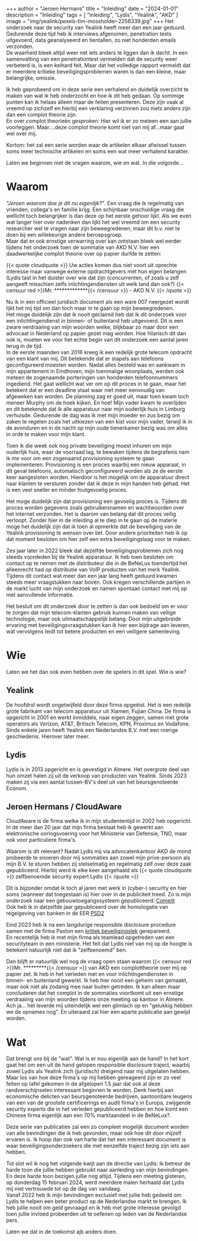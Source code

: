 +++
author = "Jeroen Hermans"
title = "Inleiding"
date = "2024-01-01"
description = "Inleiding"
tags = [
    "inleiding", "Lydis", "Yealink", "AKD"
]
image = "img/yealink/pexels-tim-mossholder-2258339.jpg"
+++
Het onderzoek naar de security van Yealink heeft meer dan een jaar geduurd. Gedurende deze tijd heb ik interviews
afgenomen, penetration tests uitgevoerd, data geanalyseerd en tientallen, zo niet honderden emails verzonden.  
De waarheid bleek altijd weer net iets anders te liggen dan ik dacht. In een samenvatting van een penetrationtest 
vermelden dat de security weer verbeterd is, is een keihard feit. Maar dat het volledige rapport vermeldt dat er meerdere
kritieke beveiligingsproblemen waren is dan een kleine, maar belangrijke, omissie.  

Ik heb geprobeerd om in deze serie een verhalend en duidelijk overzicht te maken van wat ik heb onderzocht en hoe ik dit 
heb gedaan. Op sommige punten kan ik helaas alleen maar de feiten presenteren. Deze zijn vaak al vreemd op zichzelf en 
hierbij een verklaring verzinnen zou niets anders zijn dan een complot theorie zijn.  
En over complot theorieën gesproken: Hier wil ik er zo meteen een aan jullie voorleggen. Maar....deze complot theorie 
komt niet van mij af...maar gaat wel over mij.  

Kortom: het zal een serie worden waar de artikelen elkaar afwissel tussen soms meer technische artikelen en soms een wat
meer verhalend karakter.  

Laten we beginnen met de vragen waarom, wie en wat. In die volgorde...
<!--more-->
# Waarom
*"Jeroen waarom doe je dit nu eigenlijk?"*. Een vraag die ik regelmatig van vrienden, collega's en familie krijg. Een
schijnbaar onschuldige vraag die wellicht toch belangrijker is dan deze op het eerste gehoor lijkt.
Als we even wat langer hier over nadenken dan lijkt het wel vreemd om een security researcher wel te vragen naar zijn 
beweegredenen, maar dit b.v. niet te doen bij een willekeurige andere beroepsgroep.  
Maar dat er ook ernstige verwarring over kan ontstaan bleek wel eerder tijdens het onderzoek toen de sommatie van 
AKD N.V. hier een daadwerkelijke complot theorie over op papier durfde te zetten:

{{< quote cloudquote >}}
Uw acties komen dus niet voort uit oprechte interesse maar vanwege externe opdrachtgevers met hun eigen belangen 
(Lydis tast in het duister over wie dat zijn (concurrenten, of zoals u zelf aangeeft misschien zelfs 
inlichtingendiensten uit welk land dan ook?) <span>{{< censuur red >}}Mr. *************{{< /censuur >}} - AKD N.V.</span>
{{< /quote >}}

Nu ik in een officieel juridisch document als een ware 007 neergezet wordt lijkt het mij tijd om dan toch maar in te gaan
op mijn beweegredenen.  
Het moge duidelijk zijn dat ik nooit geclaimd heb dat ik dit onderzoek voor een 
inlichtingendienst in binnen- of buitenland heb uitgevoerd. Dit is een zware verdraaiing van mijn woorden welke, 
blijkbaar zo maar door een advocaat in Nederland op papier gezet mag worden. Hoe hilarisch dit dan ook is, moeten we 
voor het echte begin van dit onderzoek een aantal jaren terug in de tijd.  
In de eerste maanden van 2016 kreeg ik een redelijk grote telecom opdracht van een klant van mij. Dit betekende dat er 
stapels aan telefoons geconfigureerd moesten worden. Nadat alles besteld was en aankwam in mijn appartement in Eindhoven, 
mijn toenmalige woonplaats, werden ook meteen de zogenaamde porteringen van honderden telefoonnummers ingediend. Het 
gaat wellicht wat ver om op dit proces in te gaan, maar het betekent dat er een deadline staat waar niet meer 
eenvoudig van afgeweken kan worden. De planning zag er goed uit, maar toen kwam toch meneer Murphy om de hoek kijken. 
En hoe! Mijn vader kwam te overlijden en dit betekende dat ik alle apparatuur naar mijn ouderlijk huis in Limburg 
verhuisde. Gedurende de dag was ik met mijn moeder en zus bezig om zaken te regelen zoals het uitkiezen van een kist 
voor mijn vader, terwijl ik in de avonduren en in de nacht op mijn oude tienerkamer bezig was om alles in orde te 
maken voor mijn klant.  

Toen ik die week ook nog private beveiliging moest inhuren om mijn ouderlijk huis, waar de voorraad lag, te bewaken 
tijdens de begrafenis nam ik me voor om een zogenaamd provisioning systeem te gaan implementeren. Provisioning is een
proces waarbij een nieuw apparaat, in dit geval telefoons, automatisch geconfigureerd worden als ze de eerste keer 
aangesloten worden. Hierdoor is het mogelijk om de apparatuur direct naar klanten te versturen zonder dat ik deze in 
mijn handen heb gehad. Het is een veel sneller en minder foutgevoelig proces.  

Het moge duidelijk zijn dat provisioning een gevoelig proces is. Tijdens dit proces worden gegevens zoals gebruikersnamen
en wachtwoorden over het internet verzonden. Het is daarom van belang dat dit proces veilig verloopt. Zonder hier in de 
inleiding al te diep in te gaan op de materie moge het duidelijk zijn dat ik toen al opmerkte dat de beveiliging van
de Yealink provisioning te wensen over liet. Door andere prioriteiten heb ik op dat moment besloten om hier zelf een 
extra beveiligingslaag voor te maken.  

Zes jaar later in 2022 bleek dat dezelfde beveiligingsproblemen zich nog steeds voordeden bij de Yealink apparatuur. Ik 
heb toen besloten om contact op te nemen met de distributeur die in de BeNeLux toendertijd het alleenrecht had op 
distributie van VoIP producten van het merk Yealink. Tijdens dit contact wat meer dan een jaar lang heeft geduurd 
kwamen steeds meer vraagstukken naar boven. Ook kregen verschillende partijen in de markt lucht van mijn onderzoek en 
namen spontaan contact met mij op met aanvullende informatie.  

Het besluit om dit onderzoek door te zetten is dan ook bedoeld om er voor te zorgen dat mijn telecom-klanten
gebruik kunnen maken van veilige technologie, maar ook uitmaatschappelijk belang. Door mijn uitgebreide ervaring met
beveiligingsvraagstukken kan ik hier een bijdrage aan leveren, wat vervolgens leidt tot betere producten en een
veiligere samenleving.

# Wie
Laten we het dan ook even hebben over de spelers in dit spel. Wie is wie?

## Yealink
De hoofdrol wordt ongetwijfeld door deze firma opgeëist. Het is een redelijk grote fabrikant van telecom apparatuur uit 
Xiamen, Fujian China. De firma is opgericht in 2001 en werkt inmiddels, naar eigen zeggen, samen met grote operators 
als Verizon, AT&T, Britisch Telecom, KPN, Proximus en Vodafone. Sinds enkele jaren heeft Yealink een Nederlandse B.V.
met een roerige geschiedenis. Hierover later meer.
## Lydis
Lydis is in 2013 opgericht en is gevestigd in Almere. Het overgrote deel van hun omzet halen zij uit de verkoop van 
producten van Yealink. Sinds 2023 maken zij via een aantal tussen-BV's deel uit van het beursgenoteerde Econom.
## Jeroen Hermans / CloudAware
CloudAware is de firma welke ik in mijn studententijd in 2002 heb opgericht. In de meer dan 20 jaar dat mijn firma 
bestaat heb ik gewerkt aan elektronische oorlogsvoering voor het Ministerie van Defensie, TNO, maar ook voor 
particuliere firma's.   

Waarom is dit relevant? Nadat Lydis mij via advocatenkantoor AKD de mond probeerde te snoeren door mij sommaties aan
zowel mijn prive-persoon als mijn B.V. te sturen hebben zij stelselmatig en regelmatig zelf over deze zaak gepubliceerd. 
Hierbij werd ik elke keer aangehaald als
{{< quote cloudquote >}}
zelfbenoemde security expert <span>Lydis</span>
{{< /quote >}}

Dit is bijzonder omdat ik toch al jaren met werk in (cyber-) security en hier soms (wanneer dat toegestaan is) hier over
in de publiciteit treed. Zo is mijn onderzoek naar een gebouwtoegangssysteem gepubliceerd: [Comelit](https://www.youtube.com/watch?v=dR9SttG-d1o)  
Ook heb ik in datzelfde jaar gepubliceerd over de homologatie van regelgeving van banken in de EER [PSD2](https://www.youtube.com/watch?v=8d2upc95-HE)  

Eind 2023 heb ik na een langdurige responsible disclosure procedure samen met de firma Paxton een [kritiek beveiligingslek](https://nvd.nist.gov/vuln/detail/CVE-2023-43870) gerepareerd.  
En recentelijk heb ik met mijn firma als teamlead opgetreden van een securityteam in een ministerie. Het feit dat Lydis 
niet van mij op de hoogte is betekent natuurlijk niet dat ik "zelfbenoemd" ben.  

Dan blijft er natuurlijk wel nog de vraag open staan waarom {{< censuur red >}}Mr. *********{{< /censuur >}} van AKD een 
complottheorie over mij op papier
zet. Ik heb in het verleden met en voor inlichtingendiensten in binnen- en buitenland gewerkt. Ik heb hier nooit een 
geheim van gemaakt, maar ook niet als zodanig mee naar buiten getreden. Ik kan alleen maar concluderen dat het complot
in de sommaties voortkomt uit een ernstige verdraaiing van mijn woorden tijdens onze meeting op kantoor in Almere. 
Ach ja... het leverde mij uiteindelijk wel een glimlach op en "gelukkig hebben we de opnames nog". En uiteraard zal hier
een aparte publicatie aan gewijd worden.

# Wat
Dat brengt ons bij de "wat". Wat is er nou eigenlijk aan de hand? In het kort gaat het om een uit de hand gelopen
responsible disclosure traject, waarbij zowel Lydis als Yealink zich (juridisch) dreigend naar mij uitgelaten hebben.  
Maar los van hoe deze firma's op mij hebben gereageerd zijn er zo veel feiten op tafel gekomen in de afgelopen 1.5 jaar
dat ook al deze randverschijnselen interessant beginnen te worden. Denk hierbij aan economische delicten van 
beursgenoteerde bedrijven, aantoonbare leugens van een van de grootste certificerings en audit firma's in Europa, 
zwijgende security experts die in het verleden gepubliceerd hebben en hoe komt een Chinese firma eigenlijk aan een
70% marktaandeel in de BeNeLux?.  

Deze serie van publicaties zal een zo compleet mogelijk document worden van alle bevindingen die ik heb gevonden, maar
ook hoe dit door mijzelf ervaren is. Ik hoop dan ook van harte dat het een interessant document is waar 
beveiligingsonderzoekers die met eenzelfde traject bezig zijn iets aan hebben.  

Tot slot wil ik nog het volgende kwijt aan de directie van Lydis: ik betreur de harde toon die 
jullie hebben gebruikt naar aanleiding van mijn bevindingen. En deze harde toon bezigen jullie nog altijd. Tijdens een meeting
gisteren, op donderdag 15 februari 2024, werd meerdere malen herhaald dat Lydis mij niet vertrouwde tot op de dag van vandaag.  
Vanaf 2022 heb ik mijn bevindingen exclusief met jullie heb gedeeld om Lydis te helpen een beter product op de Nederlandse 
markt te brengen. Ik heb jullie nooit om geld gevraagd en ik heb met grote interesse gevolgd toen jullie invloed probeerden 
uit te oefenen op leden van de Nederlandse pers.  


Laten we dat in de toekomst ajb anders doen.

